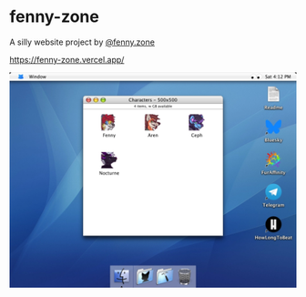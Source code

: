 # fenny-zone

A silly website project by [@fenny.zone](https://bsky.app/profile/fenny.zone)

<https://fenny-zone.vercel.app/>

![Screenshot of a website styled to look like a Mac OS X 10.4 desktop. A window in the middle shows icons of four anthro characters.](screenshot.webp)
